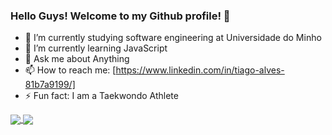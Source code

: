 ### Hello Guys! Welcome to my Github profile! 👋


- 🔭 I’m currently studying software engineering at Universidade do Minho
- 🌱 I’m currently learning JavaScript
- 💬 Ask me about  Anything
- 📫 How to reach me:  [https://www.linkedin.com/in/tiago-alves-81b7a9199/]
- ⚡ Fun fact: I am a Taekwondo Athlete

<a href="https://github.com/Tatsuya26">
  <img align="center" src="https://github-readme-stats.vercel.app/api?username=Tatsuya26&show_icons=true&theme=tokyonight&hide=issues" />
</a>
<a href="https://github.com/Tatsuya26">
  <img align="center" src="https://github-readme-stats.vercel.app/api/top-langs/?username=Tatsuya26&hide=TeX,Jupiter%20Notebbok&layout=compact&theme=tokyonight" />
</a>

